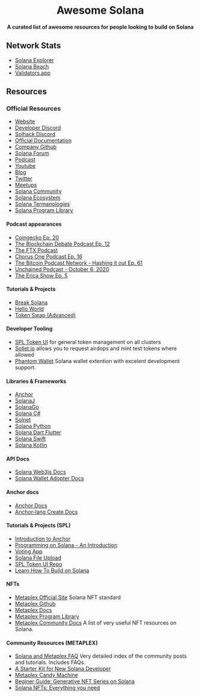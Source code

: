 <h1 align="center">Awesome Solana</h1>

<div align="center">
  
</div>

<div align="center">
  <strong>A curated list of awesome resources for people looking to build on Solana</strong>
</div>

## Network Stats
- [Solana Explorer](https://explorer.solana.com/)
- [Solana Beach](https://solanabeach.io/)
- [Validators.app](https://www.validators.app/)

## Resources

### Official Resources
- [Website](https://solana.com)
- [Developer Discord](https://discord.com/invite/pquxPsq)
- [Solhack Discord](https://discord.com/invite/9NsCEDAxFa)
- [Official Documentation](https://docs.solana.com) 
- [Company Github](https://github.com/solana-labs)
- [Solana Forum](https://forums.solana.com)
- [Podcast](https://podcast.solana.com/)
- [Youtube](https://www.youtube.com/c/Solanalabs)
- [Blog](https://medium.com/solana-labs)
- [Twitter](https://twitter.com/solana)
- [Meetups](https://www.meetup.com/topics/solana)
- [Solana Community](https://solana.com/community#)
- [Solana Ecosystem](https://solana.com/community#) 
- [Solana Termanologies](https://docs.solana.com/terminology)
- [Solana Program Library](https://spl.solana.com/)

#### Podcast appearances
- [Coingecko Ep. 20](https://podcast.coingecko.com/719703/5526409-building-the-fastest-lowest-latency-blockchain-with-anatoly-yakovenko-founder-and-ceo-at-solana-ep-20?utm_source=twitter&utm_campaign=Podcast%2B&utm_medium=social&utm_term=20&0=)
- [The Blockchain Debate Podcast Ep. 12](https://www.buzzsprout.com/767033/4648859-motion-scalability-is-impossible-without-sharding-and-layer-2-solutions-georgios-konstantopoulos-vs-anatoly-yakovenko-cohost-tarun-chitra)
- [The FTX Podcast](https://youtu.be/y5RYRVeN-C4)
- [Chorus One Podcast Ep. 16](https://www.stitcher.com/podcast/chorus-one-podcast/e/64417309?autoplay=false)
- [The Bitcoin Podcast Network - Hashing it out Ep. 61](https://www.stitcher.com/podcast/the-bitcoin-podcast/e/64176232)
- [Unchained Podcast - October 6, 2020](https://unchainedpodcast.com/can-solana-seize-marketshare-from-ethereum-with-serum/)
- [The Erica Show Ep. 5](https://youtu.be/wYCZBG9JXVk)

#### Tutorials & Projects
- [Break Solana](https://github.com/solana-labs/break)
- [Hello World](https://github.com/solana-labs/example-helloworld)
- [Token Swap (Advanced)](https://github.com/solana-labs/solana-program-library/tree/master/token-swap)

#### Developer Tooling
- [SPL Token UI](https://spl-token-ui.com) for general token management on all clusters
- [Sollet.io](https://sollet.io) allows you to request airdops and mint test tokens where allowed
- [Phantom Wallet](https://phantom.app/) Solana wallet extention with excelent development support.

#### Libraries & Frameworks
- [Anchor](https://github.com/project-serum/anchor)
- [SolanaJ](https://github.com/p2p-org/solanaj)
- [SolanaGo](https://github.com/gagliardetto/solana-go)
- [Solana C#](https://github.com/bmresearch/Solnet)
- [Solnet](https://github.com/bmresearch/Solnet)
- [Solana Python](https://pypi.org/project/solana/)
- [Solana Dart Flutter](https://github.com/cryptoplease/dart-solana-lib)
- [Solana Swift](https://github.com/ajamaica/Solana.Swift)
- [Solana Kotlin](https://github.com/ajamaica/Solana.kt)

#### API Docs
- [Solana Web3js Docs](https://solana-labs.github.io/solana-web3.js)
- [Solana Wallet Adopter Docs](https://solana-labs.github.io/wallet-adapter/)

#### Anchor docs
- [Anchor Docs](https://project-serum.github.io/anchor/getting-started/introduction.html)
- [Anchor-lang Create Docs](https://docs.rs/anchor-lang/latest/anchor_lang/)

#### Tutorials & Projects (SPL)
- [Introduction to Anchor](https://youtu.be/725ddOvfWjk)
- [Programming on Solana - An Introduction](https://paulx.dev/blog/2021/01/14/programming-on-solana-an-introduction/)
- [Voting App](https://medium.com/@smith_10562/a-simple-solana-dapp-tutorial-6dedbdf65444)
- [Solana File Upload](https://github.com/mcf-rocks/solana-upload)
- [SPL Token UI Repo](https://github.com/paul-schaaf/spl-token-ui)
- [Learn How To Build on Solana](https://www.brianfriel.xyz/learning-how-to-build-on-solana/) 

#### NFTs
- [Metaplex Official Site](https://www.metaplex.com/) Solana NFT standard
- [Metaplex Github](https://github.com/metaplex-foundation/metaplex)
- [Metaplex Docs](https://docs.metaplex.com/) 
- [Metaplex Program Library](https://github.com/metaplex-foundation/metaplex-program-library)
- [Metaplex Community Docs](https://docs.metaplex.com/community) A list of very useful NFT resources on Solana.

#### Community Resources (METAPLEX)
- [Solana and Metaplex FAQ](https://hackmd.io/@archaeopteryx/By4bpbA4F) Very detailed index of the community posts and tutorials. Includes FAQs.
- [A Starter Kit for New Solana Developer](https://hackmd.io/@ironaddicteddog/solana-starter-kit)
- [Metaplex Candy Machine](https://hackmd.io/@levicook/HJcDneEWF)
- [Beginer Guide: Generative NFT Series on Solana](https://hackmd.io/@8LSEewFFQ2OwXMjUKZP-pA/BJYh8FU7F)
- [Solana NFTs: Everything you need](https://hackmd.io/@hnbl/hector)
